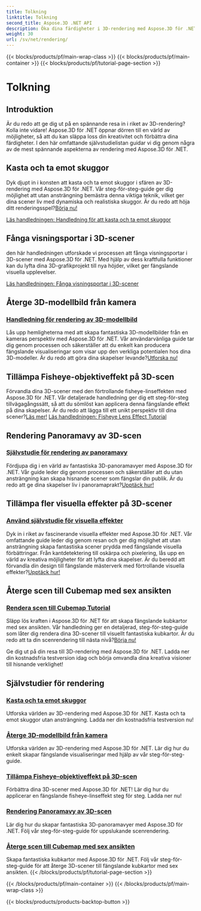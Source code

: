 ```yaml
---
title: Tolkning
linktitle: Tolkning
second_title: Aspose.3D .NET API
description: Öka dina färdigheter i 3D-rendering med Aspose.3D för .NET! Kasta skuggor, skapa fängslande visualiseringar, tillämpa fisheye-linseffekter och mer.
weight: 30
url: /sv/net/rendering/
---
```


{{< blocks/products/pf/main-wrap-class >}}
{{< blocks/products/pf/main-container >}}
{{< blocks/products/pf/tutorial-page-section >}}

# Tolkning

## Introduktion

Är du redo att ge dig ut på en spännande resa in i riket av 3D-rendering? Kolla inte vidare! Aspose.3D för .NET öppnar dörren till en värld av möjligheter, så att du kan släppa loss din kreativitet och förbättra dina färdigheter. I den här omfattande självstudielistan guidar vi dig genom några av de mest spännande aspekterna av rendering med Aspose.3D för .NET.

## Kasta och ta emot skuggor
 Dyk djupt in i konsten att kasta och ta emot skuggor i sfären av 3D-rendering med Aspose.3D för .NET. Vår steg-för-steg-guide ger dig möjlighet att utan ansträngning bemästra denna viktiga teknik, vilket ger dina scener liv med dynamiska och realistiska skuggor. Är du redo att höja ditt renderingsspel?[Börja nu!](./cast-receive-shadows/)

[Läs handledningen: Handledning för att kasta och ta emot skuggor](./cast-receive-shadows/)


## Fånga visningsportar i 3D-scener
den här handledningen utforskade vi processen att fånga visningsportar i 3D-scener med Aspose.3D för .NET. Med hjälp av dess kraftfulla funktioner kan du lyfta dina 3D-grafikprojekt till nya höjder, vilket ger fängslande visuella upplevelser.

[Läs handledningen: Fånga visningsportar i 3D-scener](./capture-viewport/)


## Återge 3D-modellbild från kamera
### [Handledning för rendering av 3D-modellbild](./render-3d-model-image/)
 Lås upp hemligheterna med att skapa fantastiska 3D-modellbilder från en kameras perspektiv med Aspose.3D för .NET. Vår användarvänliga guide tar dig genom processen och säkerställer att du enkelt kan producera fängslande visualiseringar som visar upp den verkliga potentialen hos dina 3D-modeller. Är du redo att göra dina skapelser levande?[Utforska nu!](./render-3d-model-image/)

## Tillämpa Fisheye-objektiveffekt på 3D-scen
Förvandla dina 3D-scener med den förtrollande fisheye-linseffekten med Aspose.3D för .NET. Vår detaljerade handledning ger dig ett steg-för-steg tillvägagångssätt, så att du sömlöst kan applicera denna fängslande effekt på dina skapelser. Är du redo att lägga till ett unikt perspektiv till dina scener?[Läs mer!](./fisheye-lens-effect-3d-scene/)
[Läs handledningen: Fisheye Lens Effect Tutorial](./fisheye-lens-effect-3d-scene/)

## Rendering Panoramavy av 3D-scen
### [Självstudie för rendering av panoramavy](./render-panorama-view/)
 Fördjupa dig i en värld av fantastiska 3D-panoramavyer med Aspose.3D för .NET. Vår guide leder dig genom processen och säkerställer att du utan ansträngning kan skapa hisnande scener som fängslar din publik. Är du redo att ge dina skapelser liv i panoramaprakt?[Upptäck hur!](./render-panorama-view/)

## Tillämpa fler visuella effekter på 3D-scener
### [Använd självstudie för visuella effekter](./apply-visual-effects/)
Dyk in i riket av fascinerande visuella effekter med Aspose.3D för .NET. Vår omfattande guide leder dig genom resan och ger dig möjlighet att utan ansträngning skapa fantastiska scener prydda med fängslande visuella förbättringar. Från kantdetektering till oskärpa och pixelering, lås upp en värld av kreativa möjligheter för att lyfta dina skapelser. Är du beredd att förvandla din design till fängslande mästerverk med förtrollande visuella effekter?[Upptäck hur!](./apply-visual-effects/)

## Återge scen till Cubemap med sex ansikten
### [Rendera scen till Cubemap Tutorial](./render-scene-cubemap/)
 Släpp lös kraften i Aspose.3D för .NET för att skapa fängslande kubkartor med sex ansikten. Vår handledning ger en detaljerad, steg-för-steg-guide som låter dig rendera dina 3D-scener till visuellt fantastiska kubkartor. Är du redo att ta din scenrendering till nästa nivå?[Börja nu!](./render-scene-cubemap/)

Ge dig ut på din resa till 3D-rendering med Aspose.3D för .NET. Ladda ner din kostnadsfria testversion idag och börja omvandla dina kreativa visioner till hisnande verklighet!
## Självstudier för rendering
### [Kasta och ta emot skuggor](./cast-receive-shadows/)
Utforska världen av 3D-rendering med Aspose.3D för .NET. Kasta och ta emot skuggor utan ansträngning. Ladda ner din kostnadsfria testversion nu!
### [Återge 3D-modellbild från kamera](./render-3d-model-image/)
Utforska världen av 3D-rendering med Aspose.3D för .NET. Lär dig hur du enkelt skapar fängslande visualiseringar med hjälp av vår steg-för-steg-guide.
### [Tillämpa Fisheye-objektiveffekt på 3D-scen](./fisheye-lens-effect-3d-scene/)
Förbättra dina 3D-scener med Aspose.3D för .NET! Lär dig hur du applicerar en fängslande fisheye-linseffekt steg för steg. Ladda ner nu!
### [Rendering Panoramavy av 3D-scen](./render-panorama-view/)
Lär dig hur du skapar fantastiska 3D-panoramavyer med Aspose.3D för .NET. Följ vår steg-för-steg-guide för uppslukande scenrendering.
### [Återge scen till Cubemap med sex ansikten](./render-scene-cubemap/)
Skapa fantastiska kubkartor med Aspose.3D för .NET. Följ vår steg-för-steg-guide för att återge 3D-scener till fängslande kubkartor med sex ansikten.
{{< /blocks/products/pf/tutorial-page-section >}}

{{< /blocks/products/pf/main-container >}}
{{< /blocks/products/pf/main-wrap-class >}}

{{< blocks/products/products-backtop-button >}}
